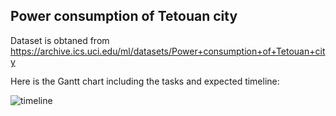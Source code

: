 ## Power consumption of Tetouan city

Dataset is obtaned from 
https://archive.ics.uci.edu/ml/datasets/Power+consumption+of+Tetouan+city


Here is the Gantt chart including the tasks and expected timeline:

![timeline](https://github.com/Mahyar-Fazelzadeh/Tetuan_City_power_consumption_analysis/blob/main/timeline_pic.png)

